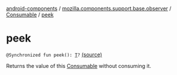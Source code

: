 [android-components](../../index.md) / [mozilla.components.support.base.observer](../index.md) / [Consumable](index.md) / [peek](./peek.md)

# peek

`@Synchronized fun peek(): `[`T`](index.md#T)`?` [(source)](https://github.com/mozilla-mobile/android-components/blob/master/components/support/base/src/main/java/mozilla/components/support/base/observer/Consumable.kt#L68)

Returns the value of this [Consumable](index.md) without consuming it.

